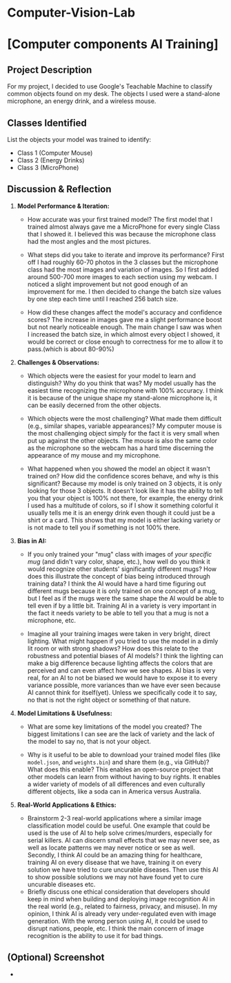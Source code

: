 # Computer-Vision-Lab
# [Computer components AI Training]

## Project Description
For my project, I decided to use Google's Teachable Machine to classify common objects found on my desk. The objects I used were a stand-alone microphone, an energy drink, and a wireless mouse.

## Classes Identified
List the objects your model was trained to identify:
* Class 1 (Computer Mouse)
* Class 2 (Energy Drinks)
* Class 3 (MicroPhone)


## Discussion & Reflection

1.  **Model Performance & Iteration:**
    * How accurate was your first trained model? The first model that I trained almost always gave me a MicroPhone for every single Class that I showed it.
      I believed this was because the microphone class had the most angles and the most pictures.
      
    * What steps did you take to iterate and improve its performance? First off I had roughly 60-70 photos in the 3 classes but the microphone class had the most images and variation of images.
      So I first added around 500-700 more images to each section using my webcam. I noticed a slight improvement but not good enough of an improvement for me.
      I then decided to change the batch size values by one step each time until I reached 256 batch size.
      
    * How did these changes affect the model's accuracy and confidence scores? The increase in images gave me a slight performance boost but not nearly noticeable enough.
      The main change I saw was when I increased the batch size, in which almost every object I showed, it would be correct or close enough to correctness for me to allow it to pass.(which is about 80-90%)

2.  **Challenges & Observations:**
    * Which objects were the easiest for your model to learn and distinguish? Why do you think that was? My model usually has the easiest time recognizing the microphone with 100% accuracy.
      I think it is because of the unique shape my stand-alone microphone is, it can be easily decerned from the other objects.
      
    * Which objects were the most challenging? What made them difficult (e.g., similar shapes, variable appearances)? My computer mouse is the most challenging object simply for the fact it is very small when put up against the other objects.
      The mouse is also the same color as the microphone so the webcam has a hard time discerning the appearance of my mouse and my microphone.
      
    * What happened when you showed the model an object it wasn't trained on? How did the confidence scores behave, and why is this significant? Because my model is only trained on 3 objects, it is only looking for those 3 objects.
      It doesn't look like it has the ability to tell you that your object is 100% not there, for example, the energy drink I used has a multitude of colors, so if I show it something colorful it usually tells me it is an energy drink even though it could just be a shirt or a card.
      This shows that my model is either lacking variety or is not made to tell you if something is not 100% there.

3.  **Bias in AI:**
    * If you only trained your "mug" class with images of *your specific mug* (and didn't vary color, shape, etc.), how well do you think it would recognize other students' significantly different mugs? How does this illustrate the concept of bias being introduced through training data?
      I think the AI would have a hard time figuring out different mugs because it is only trained on one concept of a mug, but I feel as if the mugs were the same shape the AI would be able to tell even if by a little bit.
      Training AI in a variety is very important in the fact it needs variety to be able to tell you that a mug is not a microphone, etc.
      
    * Imagine all your training images were taken in very bright, direct lighting. What might happen if you tried to use the model in a dimly lit room or with strong shadows? How does this relate to the robustness and potential biases of AI models?
      I think the lighting can make a big difference because lighting affects the colors that are perceived and can even affect how we see shapes. AI bias is very real, for an AI to not be biased we would have to expose it to every variance possible, more variances than we have ever seen because AI cannot think for itself(yet). Unless we specifically code it to say, no that is not the right object or something of that nature.

4.  **Model Limitations & Usefulness:**
    * What are some key limitations of the model you created? The biggest limitations I can see are the lack of variety and the lack of the model to say no, that is not your object.
      
    * Why is it useful to be able to download your trained model files (like `model.json`, and `weights.bin`) and share them (e.g., via GitHub)? What does this enable? This enables an open-source project that other models can learn from without having to buy rights.
      It enables a wider variety of models of all differences and even culturally different objects, like a soda can in America versus Australia.

5.  **Real-World Applications & Ethics:**
    * Brainstorm 2-3 real-world applications where a similar image classification model could be useful. One example that could be used is the use of AI to help solve crimes/murders, especially for serial killers. AI can discern small effects that we may never see, as well as locate patterns we may never notice or see as well. Secondly, I think AI could be an amazing thing for healthcare, training AI on every disease that we have, training it on every solution we have tried to cure uncurable diseases. Then use this AI to show possible solutions we may not have found yet to cure uncurable diseases etc.
    * Briefly discuss one ethical consideration that developers should keep in mind when building and deploying image recognition AI in the real world (e.g., related to fairness, privacy, and misuse).
      In my opinion, I think AI is already very under-regulated even with image generation. With the wrong person using AI, it could be used to disrupt nations, people, etc. I think the main concern of image recognition is the ability to use it for bad things.

## (Optional) Screenshot
* 
